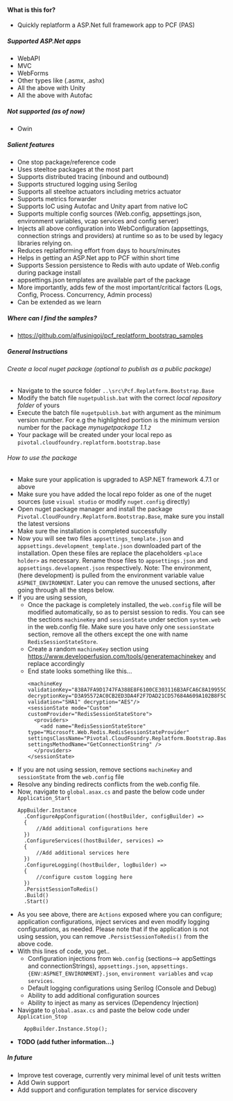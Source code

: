 #### What is this for?
- Quickly replatform a ASP.Net full framework app to PCF (PAS)
##### Supported ASP.Net apps
- WebAPI
- MVC
- WebForms
- Other types like (.asmx, .ashx)
- All the above with Unity
- All the above with Autofac
##### Not supported (as of now)
- Owin
##### Salient features
- One stop package/reference code
- Uses steeltoe packages at the most part
- Supports distributed tracing (inbound and outbound)
- Supports structured logging using Serilog
- Supports all steeltoe actuators including metrics actuator
- Supports metrics forwarder
- Supports IoC using Autofac and Unity apart from native IoC
- Supports multiple config sources (Web.config, appsettings.json, environment variables, vcap services and config server)
- Injects all above configuration into WebConfiguration (appsettings, connection strings and providers) at runtime so as to be used by legacy libraries relying on.
- Reduces replatforming effort from days to hours/minutes
- Helps in getting an ASP.Net app to PCF within short time
- Supports Session persistence to Redis with auto update of Web.config during package install
- appsettings.json templates are available part of the package
- More importantly, adds few of the most important/critical factors (Logs, Config, Process. Concurrency, Admin process)
- Can be extended as we learn
##### Where can I find the samples?
- https://github.com/alfusinigoj/pcf_replatform_bootstrap_samples
##### General Instructions
###### Create a local nuget package (optional to publish as a public package)
- Navigate to the source folder `..\src\Pcf.Replatform.Bootstrap.Base`
- Modify the batch file `nugetpublish.bat` with the correct *local repository folder* of yours
- Execute the batch file `nugetpublish.bat` with argument as the minimum version number. For e.g the highlighted portion is the minimum version number for the package *mynugetpackage 1.1.`2`*
- Your package will be created under your local repo as `pivotal.cloudfoundry.replatform.bootstrap.base`

###### How to use the package
- Make sure your application is upgraded to ASP.NET framework 4.7.1 or above
- Make sure you have added the local repo folder as one of the nuget sources (use `visual studio` or modify `nuget.config` directly)
- Open nuget package manager and install the package `Pivotal.CloudFoundry.Replatform.Bootstrap.Base`, make sure you install the latest versions
- Make sure the installation is completed successfully
- Now you will see two files `appsettings_template.json` and `appsettings.development_template.json` downloaded part of the installation. Open these files are replace the placeholders `<place holder>` as necessary. Rename those files to `appsettings.json` and `appsettings.development.json` respectively. Note: The environment, (here development) is pulled from the environment variable value `ASPNET_ENVIRONMENT`. Later you can remove the unused sections, after going through all the steps below.
- If you are using session,
  - Once the package is completely installed, the `web.config` file will be modified automatically, so as to persist session to redis. You can see the  sections `machineKey` and `sessionState` under section `system.web` in the web.config file. Make sure you have only one `sessionState` section, remove all the others except the one with name `RedisSessionStateStore`. 
  - Create a random `machineKey` section using https://www.developerfusion.com/tools/generatemachinekey and replace accordingly
  - End state looks something like this...
    ```
    <machineKey validationKey="838A7FA9D1747FA388E8F6100CE303116B3AFCA6C8A19955CFC75E2DB2D8938EFBD4575EB94C8F5C2B8874E80B5A49037571A4420BA2CE2A44A13738C45C32F7" decryptionKey="D3A95572AC0CB2ED3DA4F2F7DAD21CD57684A609A102B8F5CAB47DECB1409FE1" validation="SHA1" decryption="AES"/>
    <sessionState mode="Custom" customProvider="RedisSessionStateStore">
      <providers>
        <add name="RedisSessionStateStore" type="Microsoft.Web.Redis.RedisSessionStateProvider" settingsClassName="Pivotal.CloudFoundry.Replatform.Bootstrap.Base.Helpers.RedisConnectionHelper" settingsMethodName="GetConnectionString" />
      </providers>
    </sessionState>
    ```
- If you are not using session, remove sections `machineKey` and `sessionState` from the `web.config` file
- Resolve any binding redirects conflicts from the web.config file.
- Now, navigate to `global.asax.cs` and paste the below code under `Application_Start`
  ```
  AppBuilder.Instance
    .ConfigureAppConfiguration((hostBuilder, configBuilder) =>
    {
        //Add additional configurations here
    })
    .ConfigureServices((hostBuilder, services) =>
    {
        //Add additional services here
    })
    .ConfigureLogging((hostBuilder, logBuilder) =>
    {
        //configure custom logging here
    })
    .PersistSessionToRedis()
    .Build()
    .Start()
  ```
- As you see above, there are `Actions` exposed where you can configure; application configurations, inject services and even modify logging configurations, as needed. Please note that if the application is not using session, you can remove `.PersistSessionToRedis()` from the above code.
- With this lines of code, you get..
    - Configuration injections from `Web.config` (sections--> appSettings and connectionStrings), `appsettings.json`, `appsettings.{ENV:ASPNET_ENVIRONMENT}.json`, `environment variables` and `vcap services`. 
    - Default logging configurations using Serilog (Console and Debug)
    - Ability to add additional configuration sources
    - Ability to inject as many as services (Dependency Injection)
- Navigate to `global.asax.cs` and paste the below code under `Application_Stop`
  ```
    AppBuilder.Instance.Stop();
  ```
- **TODO (add futher information...)**

##### In future
- Improve test coverage, currently very minimal level of unit tests written
- Add Owin support
- Add support and configuration templates for service discovery
